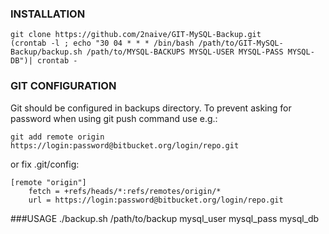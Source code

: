 ### INSTALLATION

    git clone https://github.com/2naive/GIT-MySQL-Backup.git
    (crontab -l ; echo "30 04 * * * /bin/bash /path/to/GIT-MySQL-Backup/backup.sh /path/to/MYSQL-BACKUPS MYSQL-USER MYSQL-PASS MYSQL-DB")| crontab -

### GIT CONFIGURATION

Git should be configured in backups directory. To prevent asking for password when using git push command use e.g.:

    git add remote origin https://login:password@bitbucket.org/login/repo.git
    
or fix .git/config:

    [remote "origin"]
        fetch = +refs/heads/*:refs/remotes/origin/*
        url = https://login:password@bitbucket.org/login/repo.git


###USAGE
    ./backup.sh /path/to/backup mysql_user mysql_pass mysql_db
